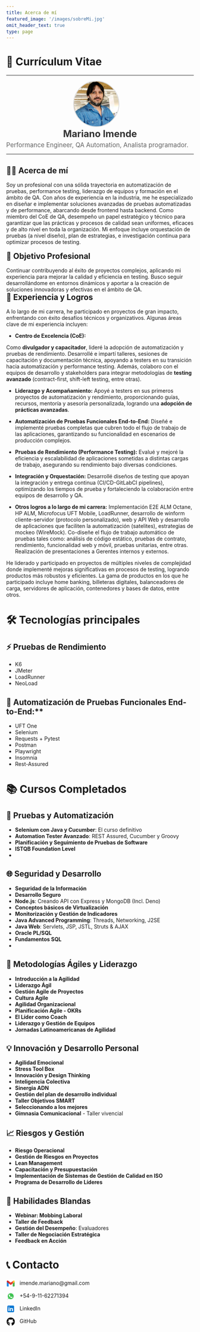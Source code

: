 ```yaml
---
title: Acerca de mí
featured_image: '/images/sobreMi.jpg'
omit_header_text: true
type: page
---
```


# 📜 Currículum Vitae

<hr>
<div style="flex: 0 0 150px; text-align: center; margin-right: 20px;">
        <img src="perfil.png" alt="Perfil" style="width: 120px; height: 120px; border-radius: 50%; border: 2px solid #ddd;">
    </div>
    <div style="flex: 1; text-align: left;">
        <h1 style="text-align: center; margin: 0; font-size: 1.8em; color: #333;">Mariano Imende</h1>
        <p style="margin: 5px 0 0 0; font-size: 1.2em; color: #666;">Performance Engineer, QA Automation, Analista                     programador.</p>
</div>
<hr>
<br>
<div style="text-align: left;">
    <h2 style="display: inline; font-weight: bold; font-size: 1.5em; margin: 0;">
        🧑‍💼 Acerca de mí 
    </h2>
</div>
<br>

<div style="text-align: left;">
Soy un profesional con una sólida trayectoria en automatización de pruebas, performance testing, liderazgo de equipos y formación en el ámbito de QA. Con años de experiencia en la industria, me he especializado en diseñar e implementar soluciones avanzadas de pruebas automatizadas y de performance, abarcando desde frontend hasta backend. Como miembro del CoE de QA, desempeño un papel estratégico y técnico para garantizar que las prácticas y procesos de calidad sean uniformes, eficaces y de alto nivel en toda la organización. Mi enfoque incluye orquestación de pruebas (a nivel diseño), plan de estrategias, e investigación continua para optimizar procesos de testing.
</div>
<br>

<div style="text-align: left;">
    <h2 style="display: inline; font-weight: bold; font-size: 1.5em; margin: 0;">
🎯 Objetivo Profesional
    </h2>
</div>
<br>
<div style="text-align: left;">
Continuar contribuyendo al éxito de proyectos complejos, aplicando mi experiencia para mejorar la calidad y eficiencia en testing. Busco seguir desarrollándome en entornos dinámicos y aportar a la creación de soluciones innovadoras y efectivas en el ámbito de QA.
</div>

<div style="text-align: left;">
    <h2 style="display: inline; font-weight: bold; font-size: 1.5em; margin: 0;">
💼 Experiencia y Logros
    </h2>
</div>
<br>
<div style="text-align: left;">
A lo largo de mi carrera, he participado en proyectos de gran impacto, enfrentando con éxito desafíos técnicos y organizativos. Algunas áreas clave de mi experiencia incluyen:
</div>

- **Centro de Excelencia (CoE):**
  
Como **divulgador y capacitador**, lideré la adopción de automatización y pruebas de rendimiento. Desarrollé e impartí talleres, sesiones de capacitación y documentación técnica, apoyando a testers en su transición hacia automatización y performance testing. Además, colaboro con el equipos de desarrollo y stakeholders para integrar metodologías de **testing avanzado** (contract-first, shift-left testing, entre otras).

- **Liderazgo y Acompañamiento:** Apoyé a testers en sus primeros proyectos de automatización y rendimiento, proporcionando guías, recursos, mentoría y asesoría personalizada, logrando una **adopción de prácticas avanzadas**.

- **Automatización de Pruebas Funcionales End-to-End:** Diseñé e implementé pruebas completas que cubren todo el flujo de trabajo de las aplicaciones, garantizando su funcionalidad en escenarios de producción complejos.

- **Pruebas de Rendimiento (Performance Testing):** Evalué y mejoré la eficiencia y escalabilidad de aplicaciones sometidas a distintas cargas de trabajo, asegurando su rendimiento bajo diversas condiciones.

- **Integración y Orquestación:** Desarrollé diseños de testing que apoyan la integración y entrega continua (CI/CD-GitLabCI pipelines), optimizando los tiempos de prueba y fortaleciendo la colaboración entre equipos de desarrollo y QA.

- **Otros logros a lo largo de mi carrera:** Implementación E2E ALM Octane, HP ALM, Microfocus UFT Mobile, LoadRunner, desarrollo de winform cliente-servidor (protocolo personalizado), web y API Web y desarrollo de aplicaciones que faciliten la automatización (satelites), estrategias de mockeo (WireMock).
Co-diseñe el flujo de trabajo automático de pruebas tales como: análisis de código estático, pruebas de contrato, rendimiento, funcionalidad web y móvil, pruebas unitarias, entre otras.
Realización de presentaciones a Gerentes internos y externos.

He liderado y participado en proyectos de múltiples niveles de complejidad donde implementé mejoras significativas en procesos de testing, logrando productos más robustos y eficientes. La gama de productos en los que he participado incluye home banking, billeteras digitales, balanceadores de carga, servidores de aplicación, contenedores y bases de datos, entre otros.

# 🛠️ Tecnologías principales

## ⚡ Pruebas de Rendimiento
- K6
- JMeter
- LoadRunner
- NeoLoad

## 🤖 Automatización de Pruebas Funcionales End-to-End:**
- UFT One
- Selenium
- Requests + Pytest
- Postman
- Playwright
- Insomnia
- Rest-Assured

# 📚 Cursos Completados

## 🧪 **Pruebas y Automatización**
- **Selenium con Java y Cucumber**: El curso definitivo
- **Automation Tester Avanzado**: REST Assured, Cucumber y Groovy
- **Planificación y Seguimiento de Pruebas de Software**
- **ISTQB Foundation Level**
- 
## 🌐 **Seguridad y Desarrollo**
- **Seguridad de la Información**
- **Desarrollo Seguro**
- **Node.js**: Creando API con Express y MongoDB (Incl. Deno)
- **Conceptos básicos de Virtualización**
- **Monitorización y Gestión de Indicadores**
- **Java Advanced Programming**: Threads, Networking, J2SE
- **Java Web**: Servlets, JSP, JSTL, Struts & AJAX
- **Oracle PL/SQL**
- **Fundamentos SQL**
- 
## 🚀 **Metodologías Ágiles y Liderazgo**
- **Introducción a la Agilidad**
- **Liderazgo Ágil**
- **Gestión Agile de Proyectos**
- **Cultura Agile**
- **Agilidad Organizacional**
- **Planificación Agile - OKRs**
- **El Líder como Coach**
- **Liderazgo y Gestión de Equipos**
- **Jornadas Latinoamericanas de Agilidad**

## 💡 **Innovación y Desarrollo Personal**
- **Agilidad Emocional**
- **Stress Tool Box**
- **Innovación y Design Thinking**
- **Inteligencia Colectiva**
- **Sinergia ADN**
- **Gestión del plan de desarrollo individual**
- **Taller Objetivos SMART**
- **Seleccionando a los mejores**
- **Gimnasia Comunicacional** - Taller vivencial

## 📈 **Riesgos y Gestión**
- **Riesgo Operacional**
- **Gestión de Riesgos en Proyectos**
- **Lean Management**
- **Capacitación y Presupuestación**
- **Implementación de Sistemas de Gestión de Calidad en ISO**
- **Programa de Desarrollo de Líderes**

## 👥 **Habilidades Blandas**
- **Webinar: Mobbing Laboral**
- **Taller de Feedback**
- **Gestión del Desempeño**: Evaluadores
- **Taller de Negociación Estratégica**
- **Feedback en Acción**

# 📞 Contacto

<div style="display: flex; flex-direction: column; gap: 10px; align-items: flex-start; margin-top: 20px;">
    <!-- Email -->
    <a href="mailto:imende.mariano@gmail.com" style="text-decoration: none; color: inherit;">
        <img src="icons8-gmail-48.png" alt="Email" style="width: 24px; height: 24px; margin-right: 8px; vertical-align: middle;">
        imende.mariano@gmail.com
    </a>
    <a href="https://wa.me/5491162271394" style="text-decoration: none; color: inherit;">
        <img src="icons8-whatsapp-48.png" alt="WhatsApp" style="width: 24px; height: 24px; margin-right: 8px; vertical-align: middle;">
        +54-9-11-62271394
    </a>
    <a href="https://linkedin.com/in/mariano-imende" style="text-decoration: none; color: inherit;" target="_blank">
        <img src="icons8-linkedin-48.png" alt="LinkedIn" style="width: 24px; height: 24px; margin-right: 8px; vertical-align: middle;">
        LinkedIn
    </a>
    <a href="https://github.com/MarianoImende" style="text-decoration: none; color: inherit;">
        <img src="icons8-github-50.png" alt="GitHub" style="width: 24px; height: 24px; margin-right: 8px; vertical-align: middle;">
        GitHub
    </a>
</div>
